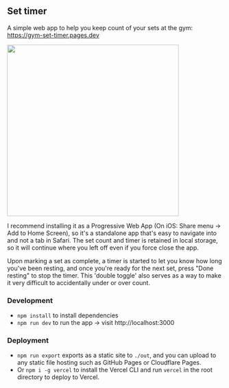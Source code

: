 ## Set timer

A simple web app to help you keep count of your sets at the gym: https://gym-set-timer.pages.dev

<img height=400 src="https://user-images.githubusercontent.com/6415223/186563777-5445c317-3c0e-43e5-b4e6-442141631e97.png">

I recommend installing it as a Progressive Web App (On iOS: Share menu -> Add to Home Screen), so it's a standalone app that's easy to navigate into and not a tab in Safari. The set count and timer is retained in local storage, so it will continue where you left off even if you force close the app.

Upon marking a set as complete, a timer is started to let you know how long you've been resting, and once you're ready for the next set, press "Done resting" to stop the timer. This 'double toggle' also serves as a way to make it very difficult to accidentally under or over count.

### Development

- `npm install` to install dependencies
- `npm run dev` to run the app -> visit http://localhost:3000

### Deployment

- `npm run export` exports as a static site to `./out`, and you can upload to any static file hosting such as GitHub Pages or Cloudflare Pages.
- Or `npm i -g vercel` to install the Vercel CLI and run `vercel` in the root directory to deploy to Vercel.
